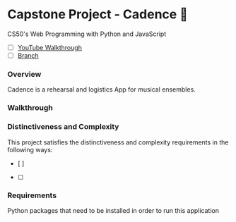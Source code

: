 # Capstone Project - Cadence 🎼
CS50's Web Programming with Python and JavaScript
- [ ] [YouTube Walkthrough]()
- [ ] [Branch]()

### Overview
Cadence is a rehearsal and logistics App for musical ensembles.

### Walkthrough

### Distinctiveness and Complexity
This project satisfies the distinctiveness and complexity requirements in the following ways:
- [ ]
- [ ]

### Requirements
Python packages that need to be installed in order to run this application
